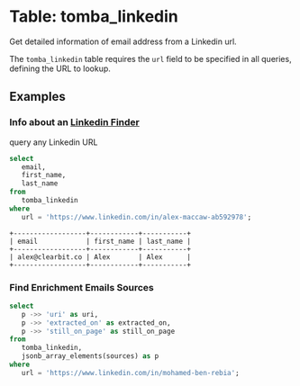 # Table: tomba_linkedin

Get detailed information of email address from a Linkedin url.

The `tomba_linkedin` table requires the `url` field to be specified in all queries, defining the URL to lookup.

## Examples

### Info about an [Linkedin Finder](https://tomba.io/linkedin-finder)

query any Linkedin URL

```sql
select
   email,
   first_name,
   last_name 
from
   tomba_linkedin 
where
   url = 'https://www.linkedin.com/in/alex-maccaw-ab592978';
```

```
+------------------+------------+-----------+
| email            | first_name | last_name |
+------------------+------------+-----------+
| alex@clearbit.co | Alex       | Alex      |
+------------------+------------+-----------+
```

### Find Enrichment Emails Sources

```sql
select
   p ->> 'uri' as uri,
   p ->> 'extracted_on' as extracted_on,
   p ->> 'still_on_page' as still_on_page 
from
   tomba_linkedin,
   jsonb_array_elements(sources) as p 
where
   url = 'https://www.linkedin.com/in/mohamed-ben-rebia';
```